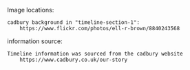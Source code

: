 Image locations:

    cadbury background in "timeline-section-1":
        https://www.flickr.com/photos/ell-r-brown/8840243568

information source:

    Timeline information was sourced from the cadbury website
        https://www.cadbury.co.uk/our-story